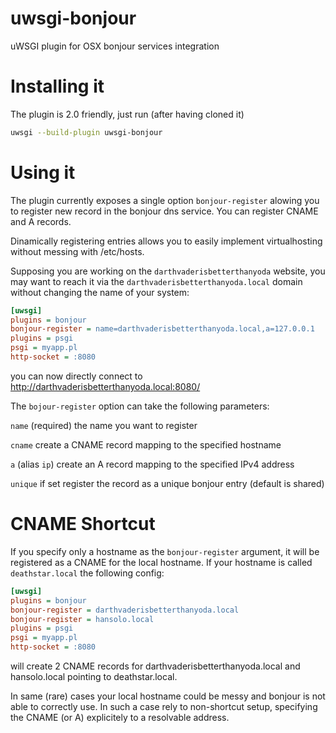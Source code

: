 uwsgi-bonjour
=============

uWSGI plugin for OSX bonjour services integration


Installing it
=============

The plugin is 2.0 friendly, just run (after having cloned it)

```sh
uwsgi --build-plugin uwsgi-bonjour
```

Using it
========

The plugin currently exposes a single option `bonjour-register` alowing you to register new record
in the bonjour dns service. You can register CNAME and A records.

Dinamically registering entries allows you to easily implement virtualhosting without messing with /etc/hosts.

Supposing you are working on the `darthvaderisbetterthanyoda` website, you may want to reach it via the `darthvaderisbetterthanyoda.local` domain without changing the name of your system:

```ini
[uwsgi]
plugins = bonjour
bonjour-register = name=darthvaderisbetterthanyoda.local,a=127.0.0.1
plugins = psgi
psgi = myapp.pl
http-socket = :8080
```

you can now directly connect to http://darthvaderisbetterthanyoda.local:8080/

The `bojour-register` option can take the following parameters:

`name` (required) the name you want to register

`cname` create a CNAME record mapping to the specified hostname

`a` (alias `ip`) create an A record mapping to the specified IPv4 address

`unique` if set register the record as a unique bonjour entry (default is shared)

CNAME Shortcut
==============

If you specify only a hostname as the `bonjour-register` argument, it will be registered as a CNAME for the local hostname. If your hostname is called `deathstar.local` the following config:

```ini
[uwsgi]
plugins = bonjour
bonjour-register = darthvaderisbetterthanyoda.local
bonjour-register = hansolo.local
plugins = psgi
psgi = myapp.pl
http-socket = :8080
```

will create 2 CNAME records for darthvaderisbetterthanyoda.local and hansolo.local pointing to deathstar.local.

In same (rare) cases your local hostname could be messy and bonjour is not able to correctly use. In such a case rely to non-shortcut setup, specifying the CNAME (or A) explicitely to a resolvable address.
